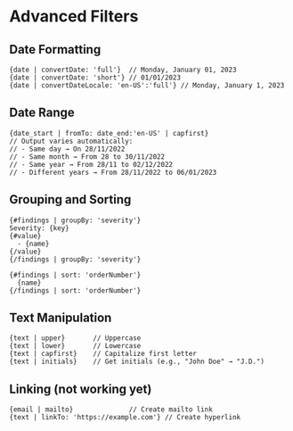 # Advanced Filters

## Date Formatting

```text
{date | convertDate: 'full'}  // Monday, January 01, 2023
{date | convertDate: 'short'} // 01/01/2023
{date | convertDateLocale: 'en-US':'full'} // Monday, January 1, 2023
```

## Date Range

```text
{date_start | fromTo: date_end:'en-US' | capfirst}
// Output varies automatically:
// - Same day → On 28/11/2022
// - Same month → From 28 to 30/11/2022
// - Same year → From 28/11 to 02/12/2022
// - Different years → From 28/11/2022 to 06/01/2023
```

## Grouping and Sorting

```text
{#findings | groupBy: 'severity'}
Severity: {key}
{#value}
  - {name}
{/value}
{/findings | groupBy: 'severity'}
```

```text
{#findings | sort: 'orderNumber'}
  {name}
{/findings | sort: 'orderNumber'}
```

## Text Manipulation

```text
{text | upper}       // Uppercase
{text | lower}       // Lowercase
{text | capfirst}    // Capitalize first letter
{text | initials}    // Get initials (e.g., "John Doe" → "J.D.")
```

## Linking (not working yet)

```text
{email | mailto}              // Create mailto link
{text | linkTo: 'https://example.com'} // Create hyperlink
```
